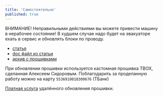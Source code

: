 ```yaml
---
title: 'Самостоятельно'
published: true
---
```


ВНИМАНИЕ! Неправильными действиями вы можете привести машину в нерабочее состояние! В худшем случае надо будет на эвакуаторе ехать в сервис и обновлять блоки по проводу.

  * [статья](https://www.drive2.ru/l/673517118662134280/)
  * [doc файл из статьи](https://t.me/voyahchat/11800/668906)
  * [архив с прошивками](https://disk.yandex.ru/d/8g_mTEoG8ww5uA)

При обновлении прошивки используется кастомная прошивка TBOX, сделанная Алексеем Сидоровым. Поблагодарить за проделанную работу можно на карту `5536910018309676` (ТБанк)

[Платная услуга](/common/firmware/update/paid) удалённого обновления прошивки.

